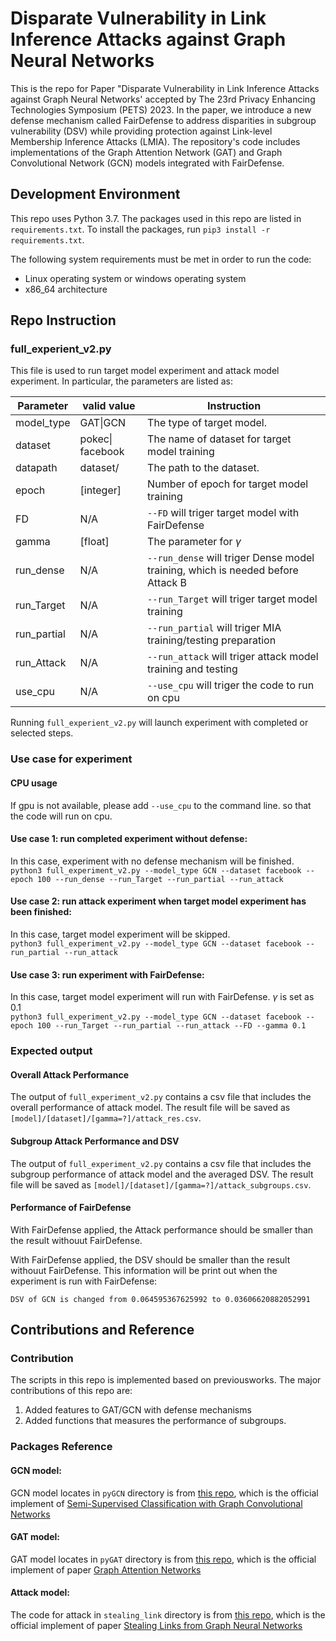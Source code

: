 # Disparate Vulnerability in Link Inference Attacks against Graph Neural Networks
This is the repo for Paper "Disparate Vulnerability in Link Inference Attacks against Graph Neural Networks' accepted by The 23rd Privacy Enhancing Technologies Symposium (PETS) 2023.
In the paper, we introduce a new defense mechanism called FairDefense to address disparities in subgroup vulnerability (DSV) while providing protection against Link-level Membership Inference Attacks (LMIA). The repository's code includes implementations of the Graph Attention Network (GAT) and Graph Convolutional Network (GCN) models integrated with FairDefense.

## Development Environment
This repo uses Python 3.7. The packages used in this repo are listed in `requirements.txt`. To install the packages, run `pip3 install -r requirements.txt`.

The following system requirements must be met in order to run the code:
- Linux operating system or windows operating system
- x86_64 architecture

## Repo Instruction
### full_experient_v2.py
This file is used to run target model experiment and attack model experiment. In particular, the parameters are listed as:

| Parameter   | valid value      | Instruction                                                                     |
|-------------|------------------|---------------------------------------------------------------------------------|
| model_type  | GAT\|GCN         | The type of target model.                                                       |
| dataset     | pokec\| facebook | The name of dataset for target model training                                   |
| datapath    | dataset/         | The path to the dataset.                                                        |
| epoch       | [integer]        | Number of epoch for target model training                                       |
| FD          | N/A              | `--FD` will triger target model with FairDefense                                |
| gamma       | [float]          | The parameter for $\gamma$                                                      |
| run_dense   | N/A              | `--run_dense` will triger Dense model training, which is needed before Attack B |
| run_Target  | N/A              | `--run_Target` will triger target model training                                |
| run_partial | N/A              | `--run_partial` will triger MIA training/testing preparation                    |
| run_Attack  | N/A              | `--run_attack` will triger attack model training and testing                    |
| use_cpu     | N/A              | `--use_cpu` will triger the code to run on cpu                                  |
Running `full_experient_v2.py` will launch experiment with completed or selected steps.

### Use case for experiment
#### CPU usage
If gpu is not available, please add `--use_cpu` to the command line. so that the code will run on cpu.

#### Use case 1: run completed experiment without defense:
In this case, experiment with no defense mechanism will be finished.\
`python3 full_experiment_v2.py --model_type GCN --dataset facebook --epoch 100 --run_dense --run_Target --run_partial --run_attack`

#### Use case 2: run attack experiment when target model experiment has been finished:
In this case, target model experiment will be skipped.\
`python3 full_experiment_v2.py --model_type GCN --dataset facebook --run_partial --run_attack`

#### Use case 3: run experiment with FairDefense:
In this case, target model experiment will run with FairDefense. $\gamma$ is set as 0.1\
`python3 full_experiment_v2.py --model_type GCN --dataset facebook --epoch 100 --run_Target --run_partial --run_attack --FD --gamma 0.1`

### Expected output
#### Overall Attack Performance
The output of `full_experiment_v2.py` contains a csv file that includes the overall performance of attack model. The result file will be saved as `[model]/[dataset]/[gamma=?]/attack_res.csv`.

#### Subgroup Attack Performance and DSV
The output of `full_experiment_v2.py` contains a csv file that includes the subgroup performance of attack model and the averaged DSV. The result file will be saved as `[model]/[dataset]/[gamma=?]/attack_subgroups.csv`.

#### Performance of FairDefense
With FairDefense applied, the Attack performance should be smaller than the result withouut FairDefense.

With FairDefense applied, the DSV should be smaller than the result withouut FairDefense. This information will be print out when the experiment is run with FairDefense:

```DSV of GCN is changed from 0.064595367625992 to 0.03606620882052991```

## Contributions and Reference
### Contribution
The scripts in this repo is implemented based on previousworks. The major contributions of this repo are:
1. Added features to GAT/GCN with defense mechanisms
2. Added functions that measures the performance of subgroups.
### Packages Reference

#### GCN model:
GCN model locates in `pyGCN` directory is from [this repo](https://github.com/tkipf/pygcn), which is the official implement of [Semi-Supervised Classification with Graph Convolutional Networks](https://arxiv.org/abs/1609.02907)
#### GAT model:
GAT model locates in `pyGAT` directory is from [this repo](https://github.com/Diego999/pyGAT), which is the official implement of paper [Graph Attention Networks](https://arxiv.org/abs/1710.10903)
#### Attack model:
The code for attack in `stealing_link` directory is from [this repo](https://github.com/xinleihe/link_stealing_attack), which is the official implement of paper [Stealing Links from Graph Neural Networks](https://arxiv.org/abs/2005.02131)


